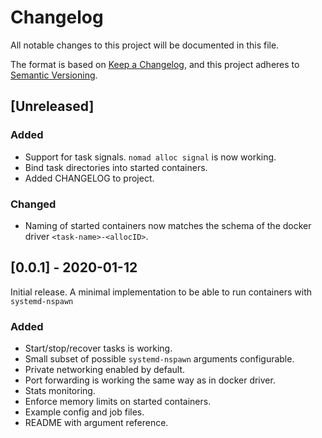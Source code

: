 # Changelog
All notable changes to this project will be documented in this file.

The format is based on [Keep a Changelog](https://keepachangelog.com/en/1.0.0/),
and this project adheres to [Semantic Versioning](https://semver.org/spec/v2.0.0.html).

## [Unreleased]
### Added
  - Support for task signals. `nomad alloc signal` is now working.
  - Bind task directories into started containers.
  - Added CHANGELOG to project.
### Changed
  - Naming of started containers now matches the schema of the docker driver
    `<task-name>-<allocID>`.

## [0.0.1] - 2020-01-12
Initial release. A minimal implementation to be able to run containers with
`systemd-nspawn`

### Added
  - Start/stop/recover tasks is working.
  - Small subset of possible `systemd-nspawn` arguments configurable.
  - Private networking enabled by default.
  - Port forwarding is working the same way as in docker driver.
  - Stats monitoring.
  - Enforce memory limits on started containers.
  - Example config and job files.
  - README with argument reference.

